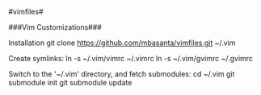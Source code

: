#vimfiles#

###Vim Customizations###

Installation
    git clone https://github.com/mbasanta/vimfiles.git ~/.vim

Create symlinks:
    ln -s ~/.vim/vimrc ~/.vimrc
    ln -s ~/.vim/gvimrc ~/.gvimrc

Switch to the '~/.vim' directory, and fetch submodules:
    cd ~/.vim
    git submodule init
    git submodule update
